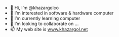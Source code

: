 - 👋 Hi, I’m @khazargolco
- 👀 I’m interested in software & hardware computer
- 🌱 I’m currently learning computer
- 💞️ I’m looking to collaborate on ...
- 📫 My web site is www.khazargol.net

<!---
khazargolco/khazargolco is a ✨ special ✨ repository because its `README.md` (this file) appears on your GitHub profile.
You can click the Preview link to take a look at your changes.
--->
